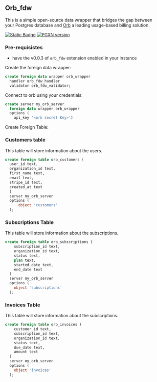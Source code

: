 ## Orb_fdw

This is a simple open-source data wrapper that bridges the gap between your Postgres database and [Orb](https://www.withorb.com/) a leading usage-based billing solution.

[![Static Badge](https://img.shields.io/badge/%40tembo-community?logo=slack&label=slack)](https://join.slack.com/t/tembocommunity/shared_invite/zt-20dtnhcmo-pLNV7_Aobi50TdTLpfQ~EQ)
[![PGXN version](https://badge.fury.io/pg/orb_fdw.svg)](https://pgxn.org/dist/orb_fdw/)

### Pre-requisistes

- have the v0.0.3 of `orb_fdw` extension enabled in your instance

Create the foreign data wrapper:

``` sql
create foreign data wrapper orb_wrapper
  handler orb_fdw_handler
  validator orb_fdw_validator;
```

Connect to orb using your credentials:

``` sql
create server my_orb_server
  foreign data wrapper orb_wrapper
  options (
    api_key '<orb secret Key>')
```

Create Foreign Table:

### Customers table

This table will store information about the users.

``` sql
create foreign table orb_customers (
  user_id text,
  organization_id text,
  first_name text,
  email text,
  stripe_id text,
  created_at text
  )
  server my_orb_server
  options (
      object 'customers'
  );
```

### Subscriptions Table

This table will store information about the subscriptions.

``` sql
create foreign table orb_subscriptions (
    subscription_id text,
    organization_id text,
    status text,
    plan text,
    started_date text,
    end_date text
  )
  server my_orb_server
  options (
    object 'subscriptions'
  );
```

### Invoices Table

This table will store information about the subscriptions.

``` sql
create foreign table orb_invoices (
    customer_id text,
    subscription_id text,
    organization_id text,
    status text,
    due_date text,
    amount text
  )
  server my_orb_server
  options (
    object 'invoices'
  );
```